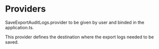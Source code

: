 # Providers

SaveExportAuditLogs.provider to be given by user and binded in the application.ts. 

This provider defines the destination where the export logs needed to be saved.